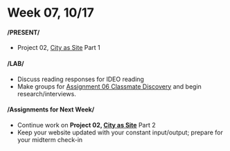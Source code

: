 # Week 07, 10/17

#### /PRESENT/

* Project 02, [City as Site](city_as_site.md) Part 1

#### /LAB/

* Discuss reading responses for IDEO reading
* Make groups for [Assignment 06 Classmate Discovery](classmate_discovery.md) and begin research/interviews.  

#### /Assignments for Next Week/

* Continue work on **Project 02, [City as Site](city_as_site.md)** Part 2 
* Keep your website updated with your constant input/output; prepare for your midterm check-in  
